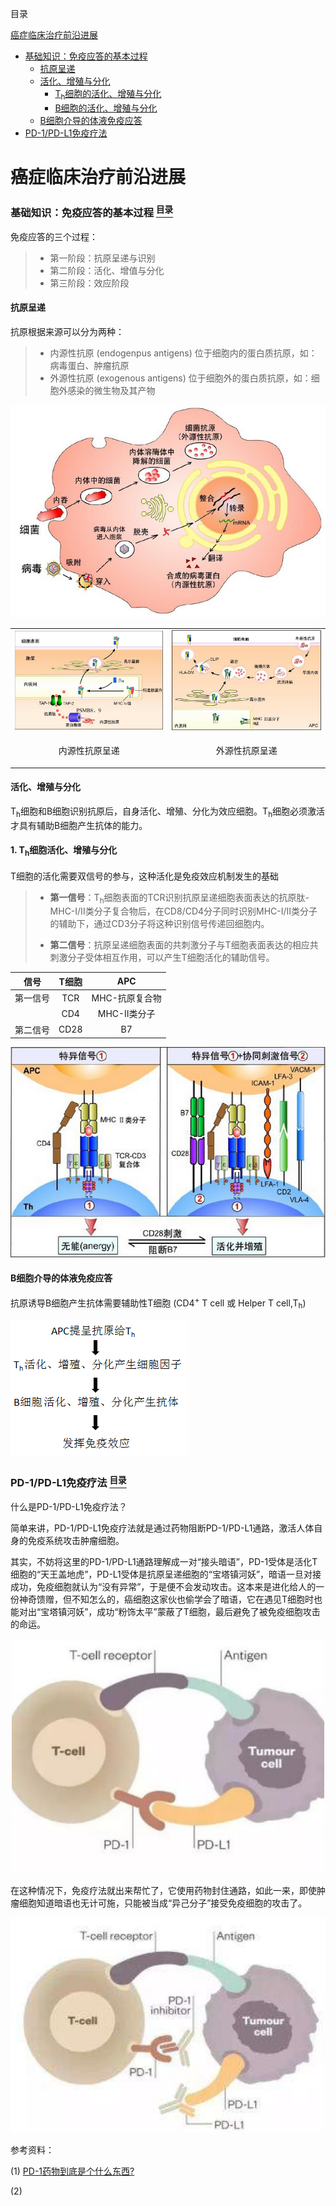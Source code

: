 <a name="content">目录</a>

[癌症临床治疗前沿进展](#title)
- [基础知识：免疫应答的基本过程](#base-immu-response-process)
	- [抗原呈递](#antigen-present)
	- [活化、增殖与分化](#active-reproduce-differetiation)
		- [T<sub>h</sub>细胞的活化、增殖与分化](#th-active)
		- [B细胞的活化、增殖与分化](#b-active)
	- [B细胞介导的体液免疫应答](#b-cell-immu-response)
- [PD-1/PD-L1免疫疗法](#pd-l)


<h1 name="title">癌症临床治疗前沿进展</h1>

<a name="pd-l"><h3>基础知识：免疫应答的基本过程 [<sup>目录</sup>](#content)</h3></a>

免疫应答的三个过程：
> - 第一阶段：抗原呈递与识别
> - 第二阶段：活化、增值与分化
> - 第三阶段：效应阶段

<h4 name="antigen-present">抗原呈递</h4>

抗原根据来源可以分为两种：
> - 内源性抗原 (endogenpus antigens)
> 位于细胞内的蛋白质抗原，如：病毒蛋白、肿瘤抗原
> - 外源性抗原 (exogenous antigens)
>位于细胞外的蛋白质抗原，如：细胞外感染的微生物及其产物

<p align="center"><img src=/picture/Cancer-treatment-antigen.png></p>

<table>
<tr>
	<td><img src=/picture/Cancer-treatment-AP-endo.png></td>
	<td><img src=/picture/Cancer-treatment-AP-exo.png></td>
</tr>
<tr>
	<td><p align="center">内源性抗原呈递</p></td>
	<td><p align="center">外源性抗原呈递</p></td>
</tr>
</table>

<h4 name="active-reproduce-differetiation">活化、增殖与分化</h4>

T<sub>h</sub>细胞和B细胞识别抗原后，自身活化、增殖、分化为效应细胞。T<sub>h</sub>细胞必须激活才具有辅助B细胞产生抗体的能力。

<h4 name="th-active">1. T<sub>h</sub>细胞活化、增殖与分化</h4>

T细胞的活化需要双信号的参与，这种活化是免疫效应机制发生的基础
> - **第一信号**：T<sub>h</sub>细胞表面的TCR识别抗原呈递细胞表面表达的抗原肽-MHC-I/II类分子复合物后，在CD8/CD4分子同时识别MHC-I/II类分子的辅助下，通过CD3分子将这种识别信号传递回细胞内。
>
> - **第二信号**：抗原呈递细胞表面的共刺激分子与T细胞表面表达的相应共刺激分子受体相互作用，可以产生T细胞活化的辅助信号。

|信号|T细胞|APC|
|:-----:|:-----:|:-----:|
|第一信号|TCR|MHC-抗原复合物|
|` `|CD4|MHC-II类分子|
|第二信号|CD28|B7|

![](/picture/Cancer-treatment-Th-active.png)

<h4 name="b-cell-immu-response">B细胞介导的体液免疫应答</h4>

抗原诱导B细胞产生抗体需要辅助性T细胞 (CD4<sup>+</sup> T cell 或 Helper T cell,T<sub>h</sub>)

![](/picture/Cancer-treatment-Bcell-response.png)

<a name="pd-l"><h3>PD-1/PD-L1免疫疗法 [<sup>目录</sup>](#content)</h3></a>

什么是PD-1/PD-L1免疫疗法？

简单来讲，PD-1/PD-L1免疫疗法就是通过药物阻断PD-1/PD-L1通路，激活人体自身的免疫系统攻击肿瘤细胞。

其实，不妨将这里的PD-1/PD-L1通路理解成一对“接头暗语”，PD-1受体是活化T细胞的“天王盖地虎”，PD-L1受体是抗原呈递细胞的“宝塔镇河妖”，暗语一旦对接成功，免疫细胞就认为“没有异常”，于是便不会发动攻击。这本来是进化给人的一份神奇馈赠，但不知怎么的，癌细胞这家伙也偷学会了暗语，它在遇见T细胞时也能对出“宝塔镇河妖”，成功“粉饰太平”蒙蔽了T细胞，最后避免了被免疫细胞攻击的命运。

<p align="center"><img src=/picture/Cancer-treatment-PD-1-1.jpg width="500"></p>

在这种情况下，免疫疗法就出来帮忙了，它使用药物封住通路，如此一来，即使肿瘤细胞知道暗语也无计可施，只能被当成“异己分子”接受免疫细胞的攻击了。

<p align="center"><img src=/picture/Cancer-treatment-PD-1-2.jpg width="600"></p>



参考资料：

(1) [PD-1药物到底是个什么东西?](http://ioc.waikong.hk/xinwenzixun/1553.html)

(2) 
